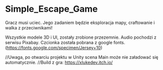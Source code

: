 # Simple_Escape_Game
Gracz musi uciec. Jego zadaniem będzie eksploracja mapy, craftowanie i walka z przeciwnikami! 

Wszystkie modele 3D i UI, zostały zrobione przezemnie. 
Audio pochodzi z serwisu Pixabay.
Czcionka została pobrana z google fonts. (https://fonts.google.com/specimen/Jersey+10)

//Uwaga, po otwarciu projektu w Unity scena Main może nie załadować się automatycznie.
//Build z gra: https://xlukedev.itch.io/

